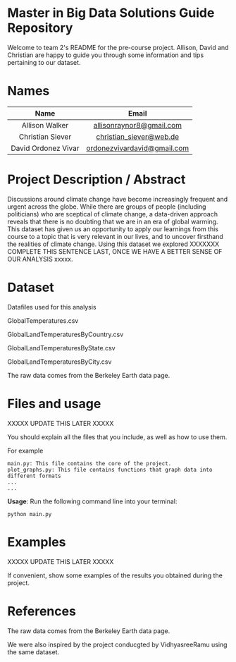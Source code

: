 
# Master in Big Data Solutions Guide Repository

Welcome to team 2's README for the pre-course project. Allison, David and Christian are happy to guide you through some information and tips pertaining to our dataset. 

# Names

|         Name        |            Email            |
|:-------------------:|:---------------------------:|
|    Allison Walker   |   allisonraynor8@gmail.com  |
|   Christian Siever  |   christian_siever@web.de   |
| David Ordonez Vivar | ordonezvivardavid@gmail.com |

# Project Description / Abstract

Discussions around climate change have become increasingly frequent and urgent across the globe.  While there are groups of people (including politicians) who are sceptical of climate change, a data-driven approach reveals that there is no doubting that we are in an era of global warming. This dataset has given us an opportunity to apply our learnings from this course to a topic that is very relevant in our lives, and to uncover firsthand the realities of climate change. Using this dataset we explored XXXXXXX COMPLETE THIS SENTENCE LAST, ONCE WE HAVE A BETTER SENSE OF OUR ANALYSIS xxxxx.

# Dataset

Datafiles used for this analysis

GlobalTemperatures.csv

GlobalLandTemperaturesByCountry.csv

GlobalLandTemperaturesByState.csv

GlobalLandTemperaturesByCity.csv 

The raw data comes from the Berkeley Earth data page. 


# Files and usage

XXXXX UPDATE THIS LATER XXXXX

You should explain all the files that you include, as well as how to use them.

For example

    main.py: This file contains the core of the project.
    plot_graphs.py: This file contains functions that graph data into different formats
    ...
    ...
**Usage**: Run the following command line into your terminal:

    python main.py
    
    
# Examples

XXXXX UPDATE THIS LATER XXXXX

If convenient, show some examples of the results you obtained during the project. 
    
    
# References

The raw data comes from the Berkeley Earth data page. 

We were also inspired by the project conducgted by VidhyasreeRamu using the same dataset. 
    
